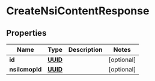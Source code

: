 # CreateNsiContentResponse

## Properties
Name | Type | Description | Notes
------------ | ------------- | ------------- | -------------
**id** | [**UUID**](UUID.md) |  |  [optional]
**nsilcmopId** | [**UUID**](UUID.md) |  |  [optional]
